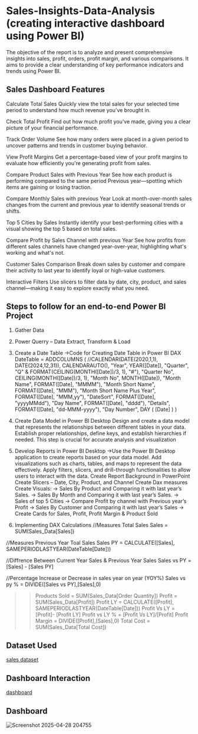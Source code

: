 # Sales-Insights-Data-Analysis (creating  interactive dashboard using Power BI)
The objective of the report is to analyze and present comprehensive insights into sales, profit, orders, profit margin, and various comparisons. It aims to provide a clear understanding of key performance indicators and trends using Power BI.

## Sales Dashboard Features

Calculate Total Sales
Quickly view the total sales for your selected time period to understand how much revenue you’ve brought in.

Check Total Profit
Find out how much profit you’ve made, giving you a clear picture of your financial performance.

Track Order Volume
See how many orders were placed in a given period to uncover patterns and trends in customer buying behavior.

View Profit Margins
Get a percentage-based view of your profit margins to evaluate how efficiently you're generating profit from sales.

Compare Product Sales with Previous Year
See how each product is performing compared to the same period Previous year—spotting which items are gaining or losing traction.

Compare Monthly Sales with previous Year
Look at month-over-month sales changes from the current and previous year to identify seasonal trends or shifts.

Top 5 Cities by Sales
Instantly identify your best-performing cities with a visual showing the top 5 based on total sales.

Compare Profit by Sales Channel with previous Year
See how profits from different sales channels have changed year-over-year, highlighting what's working and what's not.

Customer Sales Comparison
Break down sales by customer and compare their activity to last year to identify loyal or high-value customers.

Interactive Filters
Use slicers to filter data by date, city, product, and sales channel—making it easy to explore exactly what you need.


## Steps to follow for an end-to-end Power BI Project

1) Gather Data
2) Power Querry – Data Extract, Transform & Load
3) Create a Date Table
   ->Code for Creating Date Table in Power BI
     DAX DateTable = 
ADDCOLUMNS (
    //CALENDAR(DATE(2020,1,1), DATE(2024,12,31)),
    CALENDARAUTO(),
    "Year", YEAR([Date]),
    "Quarter", "Q" & FORMAT(CEILING(MONTH([Date])/3, 1), "#"),
    "Quarter No", CEILING(MONTH([Date])/3, 1),
    "Month No", MONTH([Date]),
    "Month Name", FORMAT([Date], "MMMM"),
    "Month Short Name", FORMAT([Date], "MMM"),
    "Month Short Name Plus Year", FORMAT([Date], "MMM,yy"),
    "DateSort", FORMAT([Date], "yyyyMMdd"),
    "Day Name", FORMAT([Date], "dddd"),
    "Details", FORMAT([Date], "dd-MMM-yyyy"),
    "Day Number", DAY ( [Date] )
)

4) Create Data Model in Power BI Desktop
Design and create a data model that represents the relationships between different tables in your data. Establish proper relationships, define keys, and establish hierarchies if needed. This step is crucial for accurate analysis and visualization

5) Develop Reports in Power BI Desktop
->Use the Power BI Desktop application to create reports based on your data model. Add visualizations such as charts, tables, and maps to represent the data effectively. Apply filters, slicers, and drill-through functionalities to allow users to interact with the data.
Create Report Background in PowerPoint
Create Slicers – Date, City, Product, and Channel
Create Dax measures
Create Visuals:
-> Sales By Product and Comparing it with last year’s Sales.
-> Sales By Month and Comparing it with last year’s Sales.
-> Sales of top 5 Cities
-> Compare Profit by channel with Previous year’s Profit
-> Sales By Customer and Comparing it with last year’s Sales
-> Create Cards for Sales, Profit, Profit Margin & Product Sold

6) Implementing DAX Calculations
   //Measures Total Sales
Sales = SUM(Sales_Data[Sales])

//Measures Previous Year Toal Sales
Sales PY = CALCULATE([Sales], SAMEPERIODLASTYEAR(DateTable[Date]))

//Diffrence Between Current Year Sales & Previous Year Sales
Sales vs PY = [Sales] - [Sales PY]

//Percentage Increase or Decrease in sales year on year (YOY%)
Sales vs py % = DIVIDE([Sales vs PY],[Sales],0)



>> Products Sold = SUM(Sales_Data[Order Quantity])
>> Profit = SUM(Sales_Data[Profit]) 
>> Profit LY = CALCULATE([Profit], SAMEPERIODLASTYEAR(DateTable[Date]))
>> Profit Vs LY = [Profit]- [Profit LY]
>> Profit vs LY % = [Profit Vs LY]/[Profit]
>> Profit Margin = DIVIDE([Profit],[Sales],0)
>> Total Cost = SUM(Sales_Data[Total Cost])


## Dataset Used
<a href="https://github.com/vikash9621/Sales-Insights-Data-Analysis-in-Power-BI/blob/main/Sales%20Data%20Analysis.xlsx">sales dataset</a>

## Dashboard Interaction
<a href="https://github.com/vikash9621/Sales-Insights-Data-Analysis-in-Power-BI/blob/main/Screenshot%202025-04-28%20204755.png">dashboard</a>

## Dashboard
![Screenshot 2025-04-28 204755](https://github.com/user-attachments/assets/51a77346-579f-4f8a-8a72-74a8b36ad609)

   
